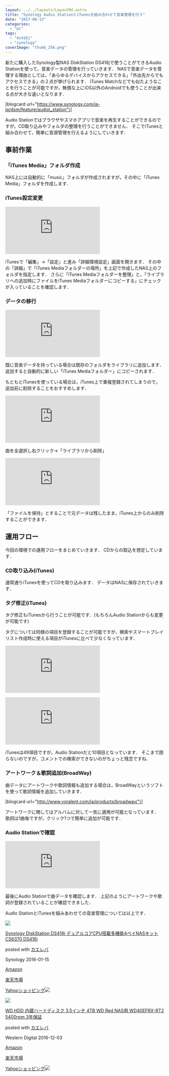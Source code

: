 ```yaml
---
layout: ../../layouts/LayoutMd.astro
title: "Synology Audio StationとiTunesを組み合わせて音楽管理を行う"
date: "2017-08-13"
categories: 
  - "pc"
tags: 
  - "ds416j"
  - "synology"
coverImage: "thumb_256.png"
---
```


新たに購入したSynology製NAS DiskStation DS416jで使うことができるAudio Stationを使って，音楽データの管理を行っていきます． NASで音楽データを管理する理由としては，「あらゆるデバイスからアクセスできる」「外出先からでもアクセスできる」の２点が挙げられます． iTunes Matchなどでも似たようなことを行うことが可能ですが，無償な上にiOS以外のAndroidでも使うことが出来る点が大きな違いとなります．

\[blogcard url="https://www.synology.com/ja-jp/dsm/feature/audio\_station"\]

Audio Stationではブラウザやスマホアプリで音楽を再生することができるのですが，CD取り込みやフォルダの整理を行うことができません． そこでiTunesと組み合わせて，簡単に音源管理を行えるようにしていきます．

## 事前作業

### 「iTunes Media」フォルダ作成

NAS上には自動的に「music」フォルダが作成されますが，その中に「iTunes Media」フォルダを作成します．

### iTunes設定変更

[![](https://mizuka123.net/zenphoto/zp-core/full-image.php?a=2017&i=2017-08-10_07h07_57.png&q=75&wmk=copyright_2017&dsp=Protected%20view&check=9ae95ffca3952a134741b012eb70519ca10727e3)](https://mizuka123.net/zenphoto/zp-core/full-image.php?a=2017&i=2017-08-10_07h07_57.png&q=75&wmk=copyright_2017&dsp=Protected%20view&check=9ae95ffca3952a134741b012eb70519ca10727e3)

iTunesで「編集」→「設定」と進み「詳細環境設定」画面を開きます． その中の「詳細」で「iTunes Mediaフォルダーの場所」を上記で作成したNAS上のフォルダを指定します． さらに「iTunes Mediaフォルダーを整理」と，「ライブラリへの追加時にファイルをiTunes Mediaフォルダーにコピーする」にチェックが入っていることを確認します．

### データの移行

[![](https://mizuka123.net/zenphoto/zp-core/full-image.php?a=2017&i=2017-08-10_07h12_20.png&q=75&wmk=copyright_2017&dsp=Protected%20view&check=9ae95ffca3952a134741b012eb70519ca10727e3)](https://mizuka123.net/zenphoto/zp-core/full-image.php?a=2017&i=2017-08-10_07h12_20.png&q=75&wmk=copyright_2017&dsp=Protected%20view&check=9ae95ffca3952a134741b012eb70519ca10727e3)

既に音楽データを持っている場合は既存のフォルダをライブラリに追加します． 追加すると自動的に新しい「iTunes Mediaフォルダー」にコピーされます．

もともとiTunesを使っている場合は，iTunes上で重複登録されてしまうので，追加前に削除することをおすすめします．

[![](https://mizuka123.net/zenphoto/zp-core/full-image.php?a=2017&i=2017-08-10_07h21_33.png&q=75&wmk=copyright_2017&dsp=Protected%20view&check=9ae95ffca3952a134741b012eb70519ca10727e3)](https://mizuka123.net/zenphoto/zp-core/full-image.php?a=2017&i=2017-08-10_07h21_33.png&q=75&wmk=copyright_2017&dsp=Protected%20view&check=9ae95ffca3952a134741b012eb70519ca10727e3)

曲を全選択し右クリック→「ライブラリから削除」

[![](https://mizuka123.net/zenphoto/zp-core/full-image.php?a=2017&i=2017-08-10_07h16_59.png&q=75&wmk=copyright_2017&dsp=Protected%20view&check=9ae95ffca3952a134741b012eb70519ca10727e3)](https://mizuka123.net/zenphoto/zp-core/full-image.php?a=2017&i=2017-08-10_07h16_59.png&q=75&wmk=copyright_2017&dsp=Protected%20view&check=9ae95ffca3952a134741b012eb70519ca10727e3)

「ファイルを保持」とすることで元データは残したまま，iTunes上からのみ削除することができます．

## 運用フロー

今回の環境での運用フローをまとめていきます． CDからの取込を想定しています．

### CD取り込み(iTunes)

通常通りiTunesを使ってCDを取り込みます． データはNASに保存されていきます．

### タグ修正(iTunes)

タグ修正もiTunesから行うことが可能です．(もちろんAudio Stationからも変更が可能です)

タグについては同様の項目を登録することが可能ですが，検索やスマートプレイリスト作成時に使える項目がiTunesに比べて少なくなっています．

[![](https://mizuka123.net/zenphoto/zp-core/full-image.php?a=2017&i=2017-08-10_07h32_26.png&q=75&wmk=copyright_2017&dsp=Protected%20view&check=9ae95ffca3952a134741b012eb70519ca10727e3)](https://mizuka123.net/zenphoto/zp-core/full-image.php?a=2017&i=2017-08-10_07h32_26.png&q=75&wmk=copyright_2017&dsp=Protected%20view&check=9ae95ffca3952a134741b012eb70519ca10727e3)

[![](https://mizuka123.net/zenphoto/zp-core/full-image.php?a=2017&i=2017-08-10_07h31_45.png&q=75&wmk=copyright_2017&dsp=Protected%20view&check=9ae95ffca3952a134741b012eb70519ca10727e3)](https://mizuka123.net/zenphoto/zp-core/full-image.php?a=2017&i=2017-08-10_07h31_45.png&q=75&wmk=copyright_2017&dsp=Protected%20view&check=9ae95ffca3952a134741b012eb70519ca10727e3)

iTunesは49項目ですが，Audio Stationだと10項目となっています． そこまで困らないのですが，コメントでの検索ができないのがちょっと残念ですね．

### アートワーク＆歌詞追加(BroadWay)

曲データにアートワークや歌詞情報も追加する場合は，BroadWayというソフトを使って歌詞情報を追加していきます．

\[blogcard url="http://www.voralent.com/ja/products/broadway/"\]

アートワークに関してはアルバムに対して一気に適用が可能となっています． 歌詞は1曲毎ですが，クリック1つで簡単に追加が可能です．

### Audio Stationで確認

[![](https://mizuka123.net/zenphoto/zp-core/full-image.php?a=2017&i=2017-08-13_21h37_07.png&q=75&wmk=copyright_2017&dsp=Protected%20view&check=9ae95ffca3952a134741b012eb70519ca10727e3)](https://mizuka123.net/zenphoto/zp-core/full-image.php?a=2017&i=2017-08-13_21h37_07.png&q=75&wmk=copyright_2017&dsp=Protected%20view&check=9ae95ffca3952a134741b012eb70519ca10727e3)

最後にAudio Stationで曲データを確認します． 上記のようにアートワークや歌詞が登録されていることが確認できました．

Audio StationとiTunesを組みあわせての音楽管理については以上です．

[![](/archive/images/41A1tXyz0jL._SL160_.jpg)](http://www.amazon.co.jp/exec/obidos/ASIN/B019R9RITA/mizuka123-22/)

[Synology DiskStation DS416j デュアルコアCPU搭載多機能4ベイNASキット CS6370 DS416j](http://www.amazon.co.jp/exec/obidos/ASIN/B019R9RITA/mizuka123-22/)

posted with [カエレバ](http://kaereba.com)

Synology 2016-01-15

[Amazon](http://www.amazon.co.jp/gp/search?keywords=Synology%20DiskStation%20DS416j%20%E3%83%87%E3%83%A5%E3%82%A2%E3%83%AB%E3%82%B3%E3%82%A2CPU%E6%90%AD%E8%BC%89%E5%A4%9A%E6%A9%9F%E8%83%BD4%E3%83%99%E3%82%A4NAS%E3%82%AD%E3%83%83%E3%83%88%20CS6370%20DS416j&__mk_ja_JP=%E3%82%AB%E3%82%BF%E3%82%AB%E3%83%8A&tag=mizuka123-22)

[楽天市場](https://hb.afl.rakuten.co.jp/hgc/032b53ee.4b34c5ee.0f4a541e.f440145e/?pc=http%3A%2F%2Fsearch.rakuten.co.jp%2Fsearch%2Fmall%2FSynology%2520DiskStation%2520DS416j%2520%25E3%2583%2587%25E3%2583%25A5%25E3%2582%25A2%25E3%2583%25AB%25E3%2582%25B3%25E3%2582%25A2CPU%25E6%2590%25AD%25E8%25BC%2589%25E5%25A4%259A%25E6%25A9%259F%25E8%2583%25BD4%25E3%2583%2599%25E3%2582%25A4NAS%25E3%2582%25AD%25E3%2583%2583%25E3%2583%2588%2520CS6370%2520DS416j%2F-%2Ff.1-p.1-s.1-sf.0-st.A-v.2%3Fx%3D0%26scid%3Daf_ich_link_urltxt%26m%3Dhttp%3A%2F%2Fm.rakuten.co.jp%2F)

[Yahooショッピング![](//ad.jp.ap.valuecommerce.com/servlet/gifbanner?sid=3066752&pid=881990642)](//ck.jp.ap.valuecommerce.com/servlet/referral?sid=3066752&pid=881990642&vc_url=http%3A%2F%2Fsearch.shopping.yahoo.co.jp%2Fsearch%3Fp%3DSynology%2520DiskStation%2520DS416j%2520%25E3%2583%2587%25E3%2583%25A5%25E3%2582%25A2%25E3%2583%25AB%25E3%2582%25B3%25E3%2582%25A2CPU%25E6%2590%25AD%25E8%25BC%2589%25E5%25A4%259A%25E6%25A9%259F%25E8%2583%25BD4%25E3%2583%2599%25E3%2582%25A4NAS%25E3%2582%25AD%25E3%2583%2583%25E3%2583%2588%2520CS6370%2520DS416j&vcptn=kaereba)

[![](/archive/images/514Ps11wc3L._SL160_.jpg)](http://www.amazon.co.jp/exec/obidos/ASIN/B01N00F9YO/mizuka123-22/)

[WD HDD 内蔵ハードディスク 3.5インチ 4TB WD Red NAS用 WD40EFRX-RT2 5400rpm 3年保証](http://www.amazon.co.jp/exec/obidos/ASIN/B01N00F9YO/mizuka123-22/)

posted with [カエレバ](http://kaereba.com)

Western Digital 2016-12-03

[Amazon](http://www.amazon.co.jp/gp/search?keywords=WD%20HDD%20%E5%86%85%E8%94%B5%E3%83%8F%E3%83%BC%E3%83%89%E3%83%87%E3%82%A3%E3%82%B9%E3%82%AF%203.5%E3%82%A4%E3%83%B3%E3%83%81%204TB%20WD%20Red%20NAS%E7%94%A8%20WD40EFRX-RT2%205400rpm%203%E5%B9%B4%E4%BF%9D%E8%A8%BC&__mk_ja_JP=%E3%82%AB%E3%82%BF%E3%82%AB%E3%83%8A&tag=mizuka123-22)

[楽天市場](https://hb.afl.rakuten.co.jp/hgc/032b53ee.4b34c5ee.0f4a541e.f440145e/?pc=http%3A%2F%2Fsearch.rakuten.co.jp%2Fsearch%2Fmall%2FWD%2520HDD%2520%25E5%2586%2585%25E8%2594%25B5%25E3%2583%258F%25E3%2583%25BC%25E3%2583%2589%25E3%2583%2587%25E3%2582%25A3%25E3%2582%25B9%25E3%2582%25AF%25203.5%25E3%2582%25A4%25E3%2583%25B3%25E3%2583%2581%25204TB%2520WD%2520Red%2520NAS%25E7%2594%25A8%2520WD40EFRX-RT2%25205400rpm%25203%25E5%25B9%25B4%25E4%25BF%259D%25E8%25A8%25BC%2F-%2Ff.1-p.1-s.1-sf.0-st.A-v.2%3Fx%3D0%26scid%3Daf_ich_link_urltxt%26m%3Dhttp%3A%2F%2Fm.rakuten.co.jp%2F)

[Yahooショッピング![](//ad.jp.ap.valuecommerce.com/servlet/gifbanner?sid=3066752&pid=881990642)](//ck.jp.ap.valuecommerce.com/servlet/referral?sid=3066752&pid=881990642&vc_url=http%3A%2F%2Fsearch.shopping.yahoo.co.jp%2Fsearch%3Fp%3DWD%2520HDD%2520%25E5%2586%2585%25E8%2594%25B5%25E3%2583%258F%25E3%2583%25BC%25E3%2583%2589%25E3%2583%2587%25E3%2582%25A3%25E3%2582%25B9%25E3%2582%25AF%25203.5%25E3%2582%25A4%25E3%2583%25B3%25E3%2583%2581%25204TB%2520WD%2520Red%2520NAS%25E7%2594%25A8%2520WD40EFRX-RT2%25205400rpm%25203%25E5%25B9%25B4%25E4%25BF%259D%25E8%25A8%25BC&vcptn=kaereba)
